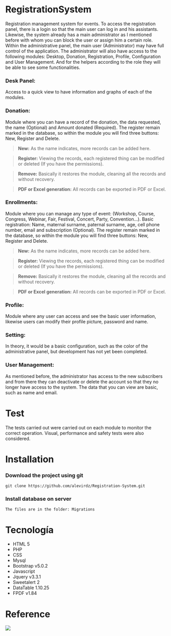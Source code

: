 # RegistrationSystem
Registration management system for events. To access the registration panel, there is a login so that the main user can log in and his assistants. Likewise, the system already has a main administrator as I mentioned before with whom you can block the user or assign him a certain role.
Within the administrative panel, the main user (Administrator) may have full control of the application. The administrator will also have access to the following modules: Desktop, Donation, Registration, Profile, Configuration and User Management. And for the helpers according to the role they will be able to see some functionalities.


### Desk Panel:
Access to a quick view to have information and graphs of each of the modules.

### Donation:
Module where you can have a record of the donation, the data requested, the name (Optional) and Amount donated (Required).
The register remain marked in the database, so within the module you will find three buttons: New, Register and Delete.
> <strong>New:</strong> As the name indicates, more records can be added here.

> <strong>Register:</strong> Viewing the records, each registered thing can be modified or deleted (If you have the permissions).

> <strong>Remove:</strong> Basically it restores the module, cleaning all the records and without recovery.

> <strong>PDF or Excel generation:</strong> All records can be exported in PDF or Excel.

### Enrollments:
Module where you can manage any type of event:
(Workshop, Course, Congress, Webinar, Fair, Festival, Concert, Party, Convention...).
Basic registration:
Name, maternal surname, paternal surname, age, cell phone number, email and subscription (Optional).
The register remain marked in the database, so within the module you will find three buttons: New, Register and Delete.
> <strong>New:</strong> As the name indicates, more records can be added here.

> <strong>Register:</strong> Viewing the records, each registered thing can be modified or deleted (If you have the permissions).

> <strong>Remove:</strong> Basically it restores the module, cleaning all the records and without recovery.

> <strong>PDF or Excel generation:</strong> All records can be exported in PDF or Excel.
### Profile:
Module where any user can access and see the basic user information, likewise users can modify their profile picture, password and name.

### Setting:
In theory, it would be a basic configuration, such as the color of the administrative panel, but development has not yet been completed.

### User Management:
As mentioned before, the administrator has access to the new subscribers and from there they can deactivate or delete the account so that they no longer have access to the system.
The data that you can view are basic, such as name and email.

 
# Test

The tests carried out were carried out on each module to monitor the correct operation.
Visual, performance and safety tests were also considered.

 # Installation
 
 ### Download the project using git
 ```
 git clone https://github.com/alevirdz/Registration-System.git
 
```
### Install database on server

 ```
The files are in the folder: Migrations
 
```

# Tecnología
- HTML 5
- PHP 
- CSS
- Mysql
- Bootstrap v5.0.2
- Javascript
- Jquery  v3.3.1
- Sweetalert 2
- DataTable 1.10.25
- FPDF v1.84



# Reference

<img src="https://user-images.githubusercontent.com/80425451/117404670-f530a000-aecf-11eb-9a14-05120c62aae0.png">
